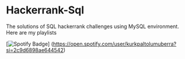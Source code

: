 # Hackerrank-Sql
The solutions of SQL hackerrank challenges using MySQL environment.
Here are my playlists

[![Spotify Badge](https://img.shields.io/badge/Spotify-green?style=for-the-badge&logo=spotify&logoColor=white)]
(https://open.spotify.com/user/kurkpaltolumuberra?si=2c9d6898ae644542)

